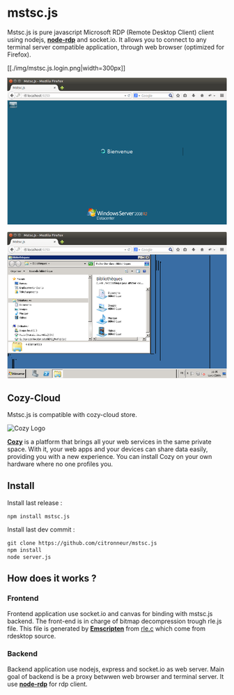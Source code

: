 # mstsc.js

Mstsc.js is pure javascript Microsoft RDP (Remote Desktop Client) client using nodejs, [**node-rdp**](https://github.com/citronneur/node-rdp) and socket.io. It allows you to connect to any terminal server compatible application, through web browser (optimized for Firefox).

[[./img/mstsc.js.login.png|width=300px]]

![](./img/mstsc.js.connect.png)

![](./img/mstsc.js.explorer.png)

## Cozy-Cloud

Mstsc.js is compatible with cozy-cloud store.

![Cozy Logo](https://raw.github.com/mycozycloud/cozy-setup/gh-pages/assets/images/happycloud.png)

[**Cozy**](http://cozy.io) is a platform that brings all your web services in the
same private space.  With it, your web apps and your devices can share data
easily, providing you
with a new experience. You can install Cozy on your own hardware where no one
profiles you.

## Install

Install last release : 

```
npm install mstsc.js
```

Install last dev commit : 

```
git clone https://github.com/citronneur/mstsc.js
npm install
node server.js
```

## How does it works ?

### Frontend

Frontend application use socket.io and canvas for binding with mstsc.js backend. The front-end is in charge of bitmap decompression trough rle.js file. This file is generated by [**Emscripten**](https://github.com/kripken/emscripten) from [rle.c](https://raw.githubusercontent.com/citronneur/mstsc.js/master/obj/rle.c) which come from rdesktop source.

### Backend

Backend application use nodejs, express and socket.io as web server. Main goal of backend is be a proxy betwwen web browser and terminal server. It use [**node-rdp**](https://github.com/citronneur/node-rdp) for rdp client.


